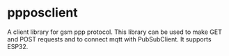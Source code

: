 # ppposclient
A client library for gsm ppp protocol. This library can be used to make GET and POST requests and to connect mqtt with PubSubClient. It supports ESP32.
